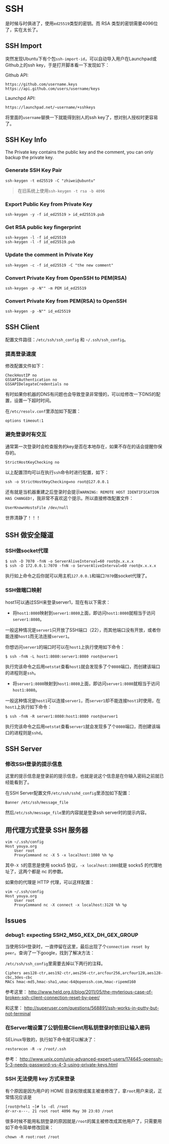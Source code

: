 # SSH

是时候与时俱进了，使用`ed25519`类型的密钥。而 RSA 类型的密钥需要4096位了，实在太长了。

## SSH Import

突然发现Ubuntu下有个包`ssh-import-id`，可以自动导入用户在Launchpad或Github上的ssh key，于是打开脚本看一下发现如下：

Github API:

```
https://github.com/username.keys
https://api.github.com/users/username/keys
```

Launchpd API:

```
https://launchpad.net/~username/+sshkeys
```

将里面的`username`替换一下就能得到别人的ssh key了，想对别人授权时更容易了。


## SSH Key Info

The Private key contains the public key and the comment, you can only backup the private key.

### Generate SSH Key Pair

```
ssh-keygen -t ed25519 -C "zhiwei@ubuntu"
```

> 在旧系统上使用`ssh-keygen -t rsa -b 4096`

### Export Public Key from Private Key

```
ssh-keygen -y -f id_ed25519 > id_ed25519.pub
```

### Get RSA public key fingerprint

```
ssh-keygen -l -f id_ed25519
ssh-keygen -l -f id_ed25519.pub
```

### Update the comment in Private Key

```
ssh-keygen -c -f id_ed25519 -C "the new comment"
```

### Convert Private Key from OpenSSH to PEM(RSA)

```
ssh-keygen -p -N"" -m PEM id_ed25519
```

### Convert Private Key from PEM(RSA) to OpenSSH

```
ssh-keygen -p -N"" id_ed25519
```


## SSH Client

配置文件路径：`/etc/ssh/ssh_config` 和 `~/.ssh/ssh_config`。

### 提高登录速度

修改配置文件如下：

```
CheckHostIP no
GSSAPIAuthentication no
GSSAPIDelegateCredentials no
```

有时如果你机器的DNS有问题也会导致登录非常慢的，可以给修改一下DNS的配置，设置一下超时时间。

在`/etc/resolv.conf`里添加如下配置：

```
options timeout:1
```

### 避免登录时有交互

通常第一次登录时会检查服务的key是否在本地存在，如果不存在的话会提醒你保存的。

```
StrictHostKeyChecking no
```

以上配置顶均可以在执行`ssh`命令时进行配置，如下：

```
ssh -o StrictHostKeyChecking=no root@127.0.0.1
```

还有就是当机器重建之后登录时会提示`WARNING: REMOTE HOST IDENTIFICATION HAS CHANGED!`，我非常不喜欢这个提示。所以直接修改配置文件：

```
UserKnownHostsFile /dev/null
```

世界清静了！！！

## SSH 做安全隧道

### SSH做socket代理

```
$ ssh -D 7070 -fnN -o ServerAliveInterval=60 root@x.x.x.x
$ ssh -D 172.0.0.1:7070 -fnN -o ServerAliveInterval=60 root@x.x.x.x
```

执行如上命令之后你就可以用主机`127.0.0.1`和端口`7070`做socket代理了。

### SSH做端口映射

host1可以通过SSH来登录server1，现在有以下需求：

* 将`host1:8080`映射到`server1:8080`上面，即访问`host1:8080`就相当于访问`server1:8080`。

一般这种情况是`server1`只开放了SSH端口（22），而其他端口没有开放，或者你能连接`host1`而无法连接`server1`。

你想访问`server1`的端口时可以在`host1`上执行使用如下命令：

```
$ ssh -fnN -L host1:8080:server1:8080 root@server1
```

执行完该命令之后用`netstat`查看`host1`就会发现多了个`8080`端口，而创建该端口的进程则是`ssh`。

* 将`server1:8080`映射到`host1:8080`上面，即访问`server1:8080`就相当于访问`host1:8080`。

一般这种情况是`host1`可以连接`server1`，而`server1`却不能连接`host1`时使用，在`host1`上执行如下命令：

```
$ ssh -fnN -R server1:8080:host1:8080 root@server1
```

执行完该命令之后用`netstat`查看`server1`就会发现多了个`8080`端口，而创建该端口的进程则是`sshd`。

## SSH Server

### 修改SSH登录的提示信息

这里的提示信息是登录前的提示信息，也就是说这个信息是在你输入密码之前就已经能看到了。

在SSH Server配置文件`/etc/ssh/sshd_config`里添加如下配置：

```
Banner /etc/ssh/message_file
```

然后`/etc/ssh/message_file`里的内容就是登录ssh server时的提示内容。


## 用代理方式登录 SSH 服务器

```
vim ~/.ssh/config
Host youya.org
    User root
    ProxyCommand nc -X 5 -x localhost:1080 %h %p
```

其中`-X 5`的意思是使用 socks5 协议，`-x localhost:1080`就是 socks5 的代理地址了，这两个都是 nc 的参数。

如果你的代理是 HTTP 代理，可以这样配置：


```
vim ~/.ssh/config
Host youya.org
    User root
    ProxyCommand nc -X connect -x localhost:3128 %h %p
```

## Issues

### debug1: expecting SSH2_MSG_KEX_DH_GEX_GROUP

当使用SSH登录时，一直停留在这里，最后出现了个`connection reset by peer`。查询了一下google，找到了解决方法：

`/etc/ssh/ssh_config`里需要去掉以下两行的注释。

```
Ciphers aes128-ctr,aes192-ctr,aes256-ctr,arcfour256,arcfour128,aes128-cbc,3des-cbc
MACs hmac-md5,hmac-sha1,umac-64@openssh.com,hmac-ripemd160
```

参考这里： <http://www.held.org.il/blog/2011/05/the-myterious-case-of-broken-ssh-client-connection-reset-by-peer/>

和这里： <http://superuser.com/questions/568891/ssh-works-in-putty-but-not-terminal>

### 在Server端设置了公钥但是Client用私钥登录时依旧让输入密码

SELinux导致的，执行如下命令就可以解决了：

```
restorecon -R -v /root/.ssh
```

参考： <http://www.unix.com/unix-advanced-expert-users/174645-openssh-5-3-needs-password-vs-4-3-using-private-keys.html>

### SSH 无法使用 key 方式来登录

有个原因是因为用户的 HOME 目录权限或属主被谁修改了，拿`root`用户来说，正常情况应该是

```
[root@rhel1 ~]# ls -dl /root
dr-xr-x---. 21 root root 4096 May 30 23:03 /root
```

很多时候不能用私钥登录的原因就是`/root`的属主被修改成其他用户了，只需要用如下命令简单修改回来：

```
chown -R root:root /root
```
